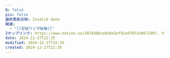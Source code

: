 ```yaml
---
Q: false
pin: false
最終更新日時: Invalid date
関連:
  - "[[型破りと守破離]]"
2ホップリンク: https://www.notion.so/587848bce6dd42ef91e9787a386719b7, https://www.notion.so/5c1e6b2a85144076bc0faa472dcaed14
date: 2024-12-27T22:35
modified: 2024-12-27T22:35
created: 2024-12-27T22:35
---
```

